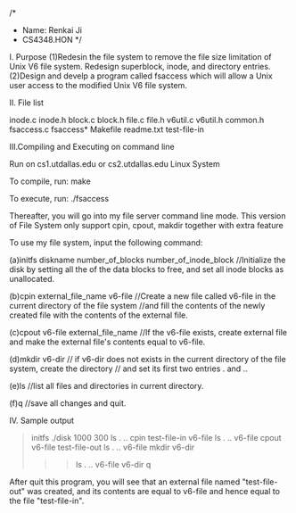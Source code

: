 /*
* Name: Renkai Ji 
* CS4348.HON
*/

I. Purpose
(1)Redesin the file system to remove the file size limitation of Unix V6 file system. Redesign superblock, inode, and directory entries.
(2)Design and develp a program called fsaccess which will allow a Unix user access to the modified Unix V6 file system. 


II. File list

inode.c
inode.h
block.c
block.h
file.c
file.h
v6util.c
v6util.h
common.h
fsaccess.c
fsaccess*
Makefile
readme.txt
test-file-in

III.Compiling and Executing on command line

Run on cs1.utdallas.edu or cs2.utdallas.edu Linux System

To compile, run:
make

To execute, run:
./fsaccess

Thereafter, you will go into my file server command line mode. 
This version of File System only support cpin, cpout, makdir together with extra feature

To use my file system, input the following command:

(a)initfs diskname number_of_blocks number_of_inode_block
//Initialize the disk by setting all the of the data blocks to free, and set all inode blocks as unallocated. 

(b)cpin external_file_name v6-file
//Create a new file called v6-file in the current directory of the file system 
//and fill the contents of the newly created file with the contents of the external file.

(c)cpout v6-file external_file_name
//If the v6-file exists, create external file and make the external file's contents equal to v6-file.

(d)mkdir v6-dir
// if v6-dir does not exists in the current directory of the file system, create the directory 
// and set its first two entries . and .. 

(e)ls
//list all files and directories in current directory.

(f)q
//save all changes and quit.

IV. Sample output

>initfs ./disk 1000 300
>ls
.       ..
>cpin test-file-in v6-file
>ls
.       ..      v6-file
>cpout v6-file test-file-out
>ls
.       ..      v6-file
>mkdir v6-dir
>>>ls
.       ..      v6-file v6-dir
>q

After quit this program, you will see that an external file named "test-file-out" was created,
and its contents are equal to v6-file and hence equal to the file "test-file-in".

